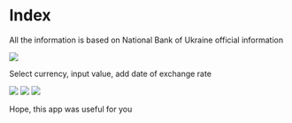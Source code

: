 # Index

All the information is based on National Bank of Ukraine official information

![](https://source.unsplash.com/1000x150/?currency)

Select currency, input value, add date of exchange rate

![](https://source.unsplash.com/350x150/?currency)
![](https://source.unsplash.com/350x150/?currency)
![](https://source.unsplash.com/350x150/?currency)

Hope, this app was useful for you
